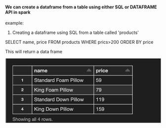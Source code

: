 #### We can create a dataframe from a table using either SQL or DATAFRAME API in spark

example:
1. Creating a dataframe using SQL from a table called 'products'

SELECT name, price
FROM products
WHERE prics>200
ORDER BY price

This will return a data frame

<img src="Apache%20Spark/image_1.png">

